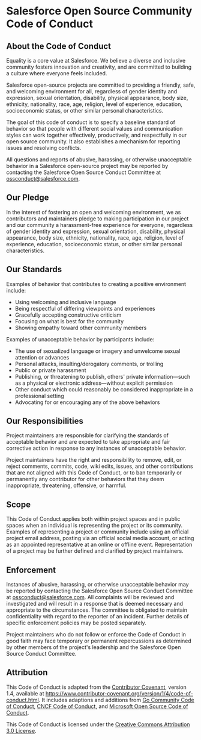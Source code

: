 # Salesforce Open Source Community Code of Conduct

## About the Code of Conduct

Equality is a core value at Salesforce. We believe a diverse and inclusive
community fosters innovation and creativity, and are committed to building a
culture where everyone feels included.

Salesforce open-source projects are committed to providing a friendly, safe, and
welcoming environment for all, regardless of gender identity and expression,
sexual orientation, disability, physical appearance, body size, ethnicity, nationality,
race, age, religion, level of experience, education, socioeconomic status, or
other similar personal characteristics.

The goal of this code of conduct is to specify a baseline standard of behavior so
that people with different social values and communication styles can work
together effectively, productively, and respectfully in our open source community.
It also establishes a mechanism for reporting issues and resolving conflicts.

All questions and reports of abusive, harassing, or otherwise unacceptable behavior
in a Salesforce open-source project may be reported by contacting the Salesforce
Open Source Conduct Committee at ossconduct@salesforce.com.

## Our Pledge

In the interest of fostering an open and welcoming environment, we as
contributors and maintainers pledge to making participation in our project and
our community a harassment-free experience for everyone, regardless of gender
identity and expression, sexual orientation, disability, physical appearance,
body size, ethnicity, nationality, race, age, religion, level of experience, education,
socioeconomic status, or other similar personal characteristics.

## Our Standards

Examples of behavior that contributes to creating a positive environment
include:

- Using welcoming and inclusive language
- Being respectful of differing viewpoints and experiences
- Gracefully accepting constructive criticism
- Focusing on what is best for the community
- Showing empathy toward other community members

Examples of unacceptable behavior by participants include:

- The use of sexualized language or imagery and unwelcome sexual attention or
  advances
- Personal attacks, insulting/derogatory comments, or trolling
- Public or private harassment
- Publishing, or threatening to publish, others' private information—such as
  a physical or electronic address—without explicit permission
- Other conduct which could reasonably be considered inappropriate in a
  professional setting
- Advocating for or encouraging any of the above behaviors

## Our Responsibilities

Project maintainers are responsible for clarifying the standards of acceptable
behavior and are expected to take appropriate and fair corrective action in
response to any instances of unacceptable behavior.

Project maintainers have the right and responsibility to remove, edit, or
reject comments, commits, code, wiki edits, issues, and other contributions
that are not aligned with this Code of Conduct, or to ban temporarily or
permanently any contributor for other behaviors that they deem inappropriate,
threatening, offensive, or harmful.

## Scope

This Code of Conduct applies both within project spaces and in public spaces
when an individual is representing the project or its community. Examples of
representing a project or community include using an official project email
address, posting via an official social media account, or acting as an appointed
representative at an online or offline event. Representation of a project may be
further defined and clarified by project maintainers.

## Enforcement

Instances of abusive, harassing, or otherwise unacceptable behavior may be
reported by contacting the Salesforce Open Source Conduct Committee
at ossconduct@salesforce.com. All complaints will be reviewed and investigated
and will result in a response that is deemed necessary and appropriate to the
circumstances. The committee is obligated to maintain confidentiality with
regard to the reporter of an incident. Further details of specific enforcement
policies may be posted separately.

Project maintainers who do not follow or enforce the Code of Conduct in good
faith may face temporary or permanent repercussions as determined by other
members of the project's leadership and the Salesforce Open Source Conduct
Committee.

## Attribution

This Code of Conduct is adapted from the [Contributor Covenant][contributor-covenant-home],
version 1.4, available at https://www.contributor-covenant.org/version/1/4/code-of-conduct.html.
It includes adaptions and additions from [Go Community Code of Conduct][golang-coc],
[CNCF Code of Conduct][cncf-coc], and [Microsoft Open Source Code of Conduct][microsoft-coc].

This Code of Conduct is licensed under the [Creative Commons Attribution 3.0 License][cc-by-3-us].

[cc-by-3-us]: https://creativecommons.org/licenses/by/3.0/us/
[cncf-coc]: https://github.com/cncf/foundation/blob/master/code-of-conduct.md
[contributor-covenant-home]: https://www.contributor-covenant.org "https://www.contributor-covenant.org/"
[golang-coc]: https://golang.org/conduct
[microsoft-coc]: https://opensource.microsoft.com/codeofconduct/
